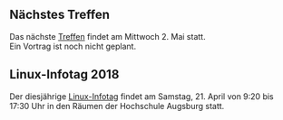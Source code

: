 ## Nächstes Treffen
Das nächste [Treffen](/Treffen/Termine/05_2018/) findet am Mittwoch 2. Mai statt.  
Ein Vortrag ist noch nicht geplant. 

## Linux-Infotag 2018
Der diesjährige [Linux-Infotag](/Aktionen/LIT-2018/) findet am Samstag, 21. April von 9:20 bis 17:30 Uhr 
in den Räumen der Hochschule Augsburg statt.
